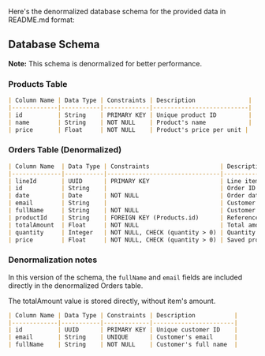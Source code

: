 Here's the denormalized database schema for the provided data in README.md format:

## Database Schema

**Note:** This schema is denormalized for better performance.

### Products Table
```md
| Column Name | Data Type | Constraints | Description               |
|-------------|-----------|-------------|---------------------------|
| id          | String    | PRIMARY KEY | Unique product ID         |
| name        | String    | NOT NULL    | Product's name            |
| price       | Float     | NOT NULL    | Product's price per unit |
```

### Orders Table (Denormalized)
```md
| Column Name  | Data Type | Constraints                    | Description                          |
|--------------|-----------|--------------------------------|--------------------------------------|
| lineId       | UUID      | PRIMARY KEY                    | Line item ID                         |
| id           | String    |                                | Order ID                             |
| date         | Date      | NOT NULL                       | Order date                           |
| email        | String    |                                | Customer's email                     |
| fullName     | String    | NOT NULL                       | Customer's full name                 |
| productId    | String    | FOREIGN KEY (Products.id)      | References associated product        |
| totalAmount  | Float     | NOT NULL                       | Total amount for the order           |
| quantity     | Integer   | NOT NULL, CHECK (quantity > 0) | Quantity of product ordered          |
| price        | Float     | NOT NULL, CHECK (quantity > 0) | Saved product price                  |
```

### Denormalization notes
In this version of the schema, the `fullName` and `email` fields are included directly in the denormalized Orders table. 

The totalAmount value is stored directly, without item's amount.

```md
| Column Name | Data Type | Constraints | Description           |
|-------------|-----------|-------------|-----------------------|
| id          | UUID      | PRIMARY KEY | Unique customer ID    |
| email       | String    | UNIQUE      | Customer's email      |
| fullName    | String    | NOT NULL    | Customer's full name  |
```
